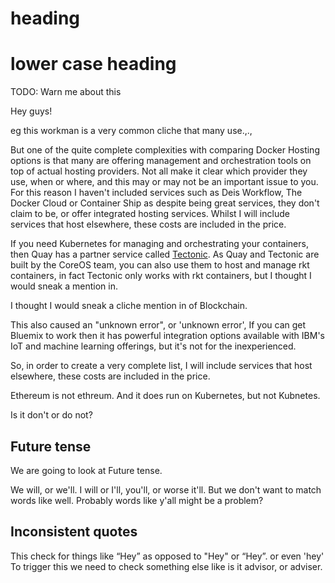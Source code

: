 # heading

# lower case heading

TODO: Warn me about this

Hey guys!

eg this workman is a very common cliche that many use.,.,

But one of the quite complete complexities with comparing Docker Hosting options is that many are offering management and orchestration tools on top of actual hosting providers. Not all make it clear which provider they use, when or where, and this may or may not be an important issue to you. For this reason I haven't included services such as Deis Workflow, The Docker Cloud or Container Ship as despite being great services, they don't claim to be, or offer integrated hosting services. Whilst I will include services that host elsewhere, these costs are included in the price.

If you need Kubernetes for managing and orchestrating your containers, then Quay has a partner service called [Tectonic](https://tectonic.com/). As Quay and Tectonic are built by the CoreOS team, you can also use them to host and manage rkt containers, in fact Tectonic only works with rkt containers, but I thought I would sneak a mention in.

I thought I would sneak a cliche mention in of Blockchain.

This also caused an "unknown error", or 'unknown error', If you can get Bluemix to work then it has powerful integration options available with IBM's IoT and machine learning offerings, but it's not for the inexperienced.

So, in order to create a very complete list, I will include services that host elsewhere, these costs are included in the price.

Ethereum is not ethreum. And it does run on Kubernetes, but not Kubnetes.

Is it don't or do not?

## Future tense

We are going to look at Future tense.

We will, or we'll. I will or I'll, you'll, or worse it'll. But we don't want to match words like well. Probably words like y'all might be a problem?

## Inconsistent quotes

This check for things like “Hey” as opposed to "Hey" or “Hey”. or even 'hey' To trigger this we need to check something else like is it advisor, or adviser.
